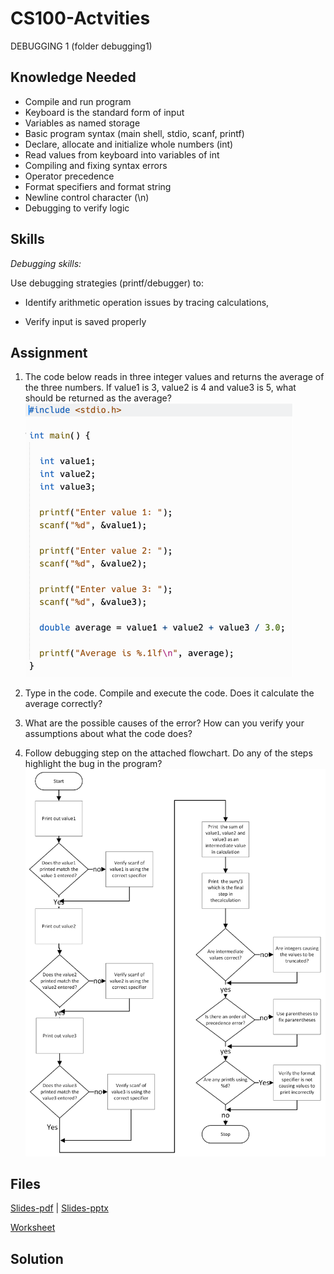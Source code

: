 # CS100-Actvities

DEBUGGING 1 (folder debugging1)


## Knowledge Needed

* Compile and run program
* Keyboard is the standard form of input
* Variables as named storage
* Basic program syntax (main shell, stdio, scanf, printf)
* Declare, allocate and initialize whole numbers (int) 
* Read values from keyboard into variables of int
* Compiling and fixing syntax errors
* Operator precedence
* Format specifiers and format string
* Newline control character (\n)
* Debugging to verify logic


## Skills 

_Debugging skills:_

Use debugging strategies (printf/debugger) to:

- Identify arithmetic operation issues by tracing calculations,

- Verify input is saved properly

## Assignment
1.	The code below reads in three integer values and returns the average of the three numbers.  If value1 is 3, value2 is 4 and value3 is 5, what should be returned as the average?
![Source Code: Read 3 values and print average](q1-src-code.png)
 

2.	Type in the code.  Compile and execute the code.  Does it calculate the average correctly?





3.	What are the possible causes of the error? How can you verify your assumptions about what the code does?






4.	Follow debugging step on the attached flowchart.  Do any of the steps highlight the bug in the program?
![Debugging flowchart](q4-flowchart.png)


## Files
[Slides-pdf](handout.pdf) | [Slides-pptx](Debugging1.pptx)

[Worksheet](debug-assignment.docx)



## Solution